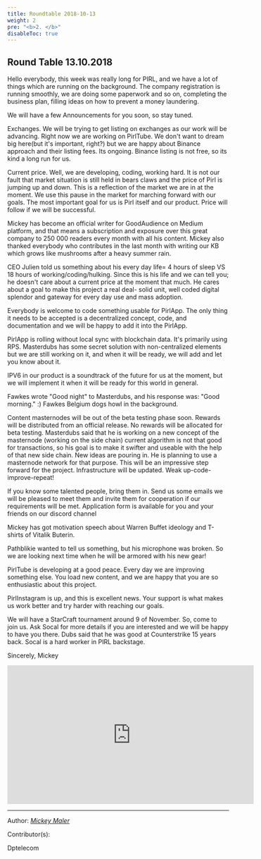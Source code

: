 ```yaml
---
title: Roundtable 2018-10-13
weight: 2
pre: "<b>2. </b>"
disableToc: true
---
```


## Round Table 13.10.2018

Hello everybody, this week was really long for PIRL, and we have a lot of things which are running on the background.
The company registration is running smoothly, we are doing some paperwork and so on, completing the business plan, filling ideas on how to prevent a money laundering.

We will have a few Announcements for you soon, so stay tuned.

Exchanges. We will be trying to get listing on exchanges as our work will be advancing. Right now we are working on PirlTube. We don't want to dream big here(but it's important, right?) but we are happy about Binance approach and their listing fees. Its ongoing. Binance listing is not free, so its kind a long run for us.

Current price. Well, we are developing, coding, working hard. It is not our fault that market situation is still held in bears claws and the price of Pirl is jumping up and down. This is a reflection of the market we are in at the moment. We use this pause in the market for marching forward with our goals. The most important goal for us is Pirl itself and our product. Price will follow if we will be successful.

Mickey has become an official writer for GoodAudience on Medium platform, and that means a subscription and exposure over this great company to 250 000 readers every month with all his content. Mickey also thanked everybody who contributes in the last month with writing our KB which grows like mushrooms after a heavy summer rain.

CEO Julien told us something about his every day life= 4 hours of sleep VS 18 hours of working/coding/hulking. Since this is his life and we can tell you; he doesn't care about a current price at the moment that much. He cares about a goal to make this project a real deal- solid unit, well coded digital splendor and gateway for every day use and mass adoption.

Everybody is welcome to code something usable for PirlApp. The only thing it needs to be accepted is a decentralized concept, code, and documentation and we will be happy to add it into the PirlApp.

PirlApp is rolling without local sync with blockchain data. It's primarily using RPS. Masterdubs has some secret solution with non-centralized elements but we are still working on it, and when it will be ready, we will add and let you know about it.

IPV6 in our product is a soundtrack of the future for us at the moment, but we will implement it when it will be ready for this world in general.

Fawkes wrote "Good night" to Masterdubs, and his response was: "Good morning." :) Fawkes Belgium dogs howl in the background.

Content masternodes will be out of the beta testing phase soon. Rewards will be distributed from an official release. No rewards will be allocated for beta testing. Masterdubs said that he is working on a new concept of the masternode (working on the side chain) current algorithm is not that good for transactions, so his goal is to make it swifter and useable with the help of that new side chain. New ideas are pouring in. He is planning to use a masternode network for that purpose.
This will be an impressive step forward for the project. Infrastructure will be updated. Weak up-code-improve-repeat!

If you know some talented people, bring them in. Send us some emails we will be pleased to meet them and invite them for cooperation if our requirements will be met.
Application form is available for you and your friends on our discord channel

Mickey has got motivation speech about Warren Buffet ideology and T-shirts of Vitalik Buterin.

Pathblikie wanted to tell us something, but his microphone was broken. So we are looking next time when he will be armored with his new gear!

PirlTube is developing at a good peace. Every day we are improving something else. You load new content, and we are happy that you are so enthusiastic about this project.

PirlInstagram is up, and this is excellent news. Your support is what makes us work better and try harder with reaching our goals.

We will have a StarCraft tournament around 9 of November. So, come to join us. Ask Socal for more details if you are interested and we will be happy to have you there.
Dubs said that he was good at Counterstrike 15 years back. Socal is a hard worker in PIRL backstage.


Sincerely, Mickey


<iframe width="560" height="315" src="https://www.youtube.com/embed/QVUGjd8_HuE" frameborder="0" allow="autoplay; encrypted-media" allowfullscreen></iframe>



---
Author:
_[Mickey Maler](https://twitter.com/MickeyMaler)_

Contributor(s):

Dptelecom
